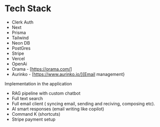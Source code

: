 # Tech Stack 
- Clerk Auth
- Next
- Prisma
- Tailwind
- Neon DB
- PostGres
- Stripe
- Vercel
- OpenAi
- Orama - [https://orama.com/]
- Aurinko - [https://www.aurinko.io/]{Email management}


Implementation in the application
- RAG pipeline with custom chatbot
- Full text search
- Full email client ( syncing email, sending and reciving, composing etc).
- Al smart responses (email writing like copilot)
- Command K (shortcuts)
- Stripe payment setup

